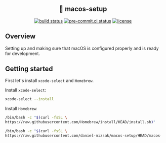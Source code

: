 ## <div align="center"> 🍎 macos-setup</div>

<div align="center">
<a href="https://github.com/daniel-mizsak/macos-setup/actions/workflows/ci.yml" target="_blank"><img src="https://github.com/daniel-mizsak/macos-setup/actions/workflows/ci.yml/badge.svg" alt="build status"></a>
<a href="https://results.pre-commit.ci/latest/github/daniel-mizsak/macos-setup/main" target="_blank"><img src="https://results.pre-commit.ci/badge/github/daniel-mizsak/macos-setup/main.svg" alt="pre-commit.ci status"></a>
<a href="https://img.shields.io/github/license/daniel-mizsak/macos-setup" target="_blank"><img src="https://img.shields.io/github/license/daniel-mizsak/macos-setup" alt="license"></a>
</div>

## Overview
Setting up and making sure that macOS is configured properly and is ready for development.

## Getting started
First let's install `xcode-select` and `Homebrew`.

Install `xcode-select`:
```bash
xcode-select --install
```

Install `Homebrew`:
```bash
/bin/bash -c "$(curl -fsSL \
https://raw.githubusercontent.com/Homebrew/install/HEAD/install.sh)"
```


```bash
/bin/bash -c "$(curl -fsSL \
https://raw.githubusercontent.com/daniel-mizsak/macos-setup/HEAD/macos-setup.sh)"
```


